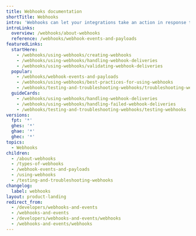 ```yaml
---
title: Webhooks documentation
shortTitle: Webhooks
intro: 'Webhooks can let your integrations take an action in response to events that occur on {% data variables.product.company_short %}.'
introLinks:
  overview: /webhooks/about-webhooks
  reference: /webhooks/webhook-events-and-payloads
featuredLinks:
  startHere:
    - /webhooks/using-webhooks/creating-webhooks
    - /webhooks/using-webhooks/handling-webhook-deliveries
    - /webhooks/using-webhooks/validating-webhook-deliveries
  popular:
    - /webhooks/webhook-events-and-payloads
    - /webhooks/using-webhooks/best-practices-for-using-webhooks
    - /webhooks/testing-and-troubleshooting-webhooks/troubleshooting-webhooks
  guideCards:
    - /webhooks/using-webhooks/handling-webhook-deliveries
    - /webhooks/using-webhooks/handling-failed-webhook-deliveries
    - /webhooks/testing-and-troubleshooting-webhooks/testing-webhooks
versions:
  fpt: '*'
  ghes: '*'
  ghae: '*'
  ghec: '*'
topics:
  - Webhooks
children:
  - /about-webhooks
  - /types-of-webhooks
  - /webhook-events-and-payloads
  - /using-webhooks
  - /testing-and-troubleshooting-webhooks
changelog:
  label: webhooks
layout: product-landing
redirect_from:
  - /developers/webhooks-and-events
  - /webhooks-and-events
  - /developers/webhooks-and-events/webhooks
  - /webhooks-and-events/webhooks
---
```


